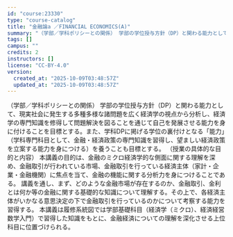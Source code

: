 ```yaml
---
id: "course:23330"
type: "course-catalog"
title: "金融論a ／FINANCIAL ECONOMICS(A)"
summary: "（学部／学科ポリシーとの関係） 学部の学位授与方針（DP）と関わる能力として、現実社会に発生する多種多様な諸問題を広く経済学の視点から分析し、経済学の専門知識を修得して問題解決を図ることを通じて自己を発展させる能力を身に付けることを目標とす…"
tags: []
campus: ""
credits: 2
instructors: []
license: "CC-BY-4.0"
version:
  created_at: "2025-10-09T03:48:57Z"
  updated_at: "2025-10-09T03:48:57Z"
---
```

（学部／学科ポリシーとの関係） 学部の学位授与方針（DP）と関わる能力として、現実社会に発生する多種多様な諸問題を広く経済学の視点から分析し、経済学の専門知識を修得して問題解決を図ることを通じて自己を発展させる能力を身に付けることを目標とする。また、学科DPに掲げる学位の裏付けとなる「能力」（学科専門科目として、金融・経済政策の専門知識を習得し、望ましい経済政策を立案する能力を身につける）を養うことも目標とする。 （授業の具体的な目的と内容） 本講義の目的は、金融のミクロ経済学的な側面に関する理解を深め、金融取引が行われている市場、金融取引を行っている経済主体（家計・企業・金融機関）に焦点を当て、金融の機能に関する分析力を身につけることである。 講義を通し、まず、どのような金融市場が存在するのか、金融取引、金利とは何か等の金融に関する基礎的な知識について理解する。その上で、各経済主体がいかなる意思決定の下で金融取引を行っているのかについて考察する能力を習得する。 本講義は履修系統図では学部基礎科目（経済学（ミクロ）、経済経営数学入門）で習得した知識をもとに、金融経済についての理解を深化させる上位科目に位置づけられる。
